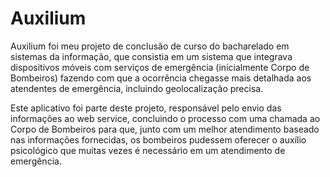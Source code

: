 # Auxilium

Auxilium foi meu projeto de conclusão de curso do bacharelado em sistemas da informação, que consistia em um sistema que integrava dispositivos móveis com 
serviços de emergência (inicialmente Corpo de Bombeiros) fazendo com que a ocorrência chegasse mais detalhada aos atendentes de emergência, incluindo 
geolocalização precisa.

Este aplicativo foi parte deste projeto, responsável pelo envio das informações ao web service, concluindo o processo com uma chamada ao Corpo de Bombeiros 
para que, junto com um melhor atendimento baseado nas informações fornecidas, os bombeiros pudessem oferecer o auxílio psicológico que muitas vezes é necessário em 
um atendimento de emergência.
